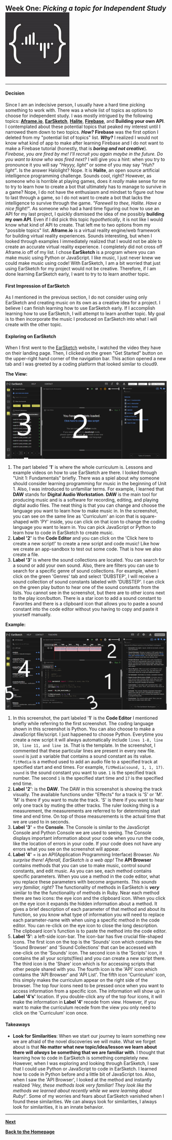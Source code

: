 ## Week One: _Picking a topic for Independent Study_     ![ersch_logo](../images/earsketch_logo.jpg)  
---

#### Decision 
Since I am an indecisive person, I usually have a hard time picking something to work with. There was a whole list of topics as options to choose for independent study. I was mostly intrigued by the following topics: [**Aframe.io**](https://aframe.io/), [**EarSketch**](https://earsketch.gatech.edu/landing/#/), [**Halite**](https://halite.io/), [**Firebase**](https://firebase.google.com), and **Building your own API**. I contemplated about these potential topics that peaked my interest until I narrowed them down to two topics. **_How?_** **Firebase** was the first option I deleted from my "potential list of topics" list. **_Why?_** I realized I would not know what kind of app to make after learning Firebase and I do not want to make a Firebase tutorial (honestly, that is **_boring and not creative_**). *Firebase, you are fired by me! I'll recruit you again maybe in the future.* *Do you want to know who was fired next?* I will give you a hint: when you try to pronounce it you will say *"Heyyy, light"* or some of you may say *"Huh? light"*. Is the answer Halolight? Nope. It is **Halite**, an open source artificial intelligence programming challenge. Sounds cool, right? However, as someone who is horrible at playing games, does it _really_ make sense for me to try to learn how to create a bot that ultimately has to manage to survive in a game? Nope, I do not have the enthusiasm and mindset to figure out how to last through a game, so I do not want to create a bot that lacks the intelligence to survive through the game. *"Farewell to thee, Halite. Have a nice flight!"*. As someone who had a hard time figuring out how to use an API for my last project, I quickly dismissed the idea of me possibly **building my own API**. Even if I did pick this topic *hypothetically*, it is not like I would know what kind of API to create. That left me to two options from my "possible topics" list. **Aframe.io** is a virtual reality engine/web framework for building virtual reality experiences. Sounds interesting, but when I looked through examples I immediately realized that I would not be able to create an accurate virtual reality experience. I completely did not cross off Aframe.io off of my list. I chose **EarSketch** is a program where you can make music using Python or JavaScript. I like music, I just never knew we could make music using code! With EarSketch, I am a bit worried that just using EarSketch for my project would not be creative. Therefore, if I am done learning EarSketch early, I want to try to to learn another topic. 

#### First Impression of EarSketch
As I mentioned in the previous section, I do not consider using only EarSketch and creating music on its own as a creative idea for a project. I believe I can finish learning how to use EarSketch early. If I accomplish learning how to use EarSketch, I will attempt to learn another topic. My goal is to then incorporate the music I produced on EarSketch into what I will create with the other topic.

#### Exploring on EarSketch 
When I first went to the [EarSketch](https://earsketch.gatech.edu/landing/#/) website, I watched the video they have on their landing page. Then, I clicked on the green "Get Started" button on the upper-right hand corner of the navigation bar. This action opened a new tab and I was greeted by a coding platform that looked similar to cloud9. 

**The View:**

![EarSketch](../images/EarSketch.PNG)

 1. The part labeled '**1**' is where the whole curriculum is. Lessons and example videos on how to use EarSketch are there. I looked through "Unit 1: Fundamentals" briefly. There was a spiel about why someone should consider learning programming for music in the beginning of Unit 1. Also, I was introduced to unfamiliar terms. For example, I learned that **DAW** stands for **Digital Audio Workstation**. **DAW** is the main tool for producing music and is a software for recording, editing, and playing digital audio files. The neat thing is that you can change and choose the language you want to learn how to make music in. In the screenshot, you can see on the same line as 'Curriculum' an icon that is square-shaped with 'PY' inside, you can click on that icon to change the coding language you want to learn in. You can pick JavaScript or Python to learn how to code in EarSketch to create music. 
 2. **Label '2'** is the **Code Editor** and you can click on the 'Click here to create a new script!' to create a new script and code music! Like how we create an app-sandbox to test out some code. That is how we also create a file. 
 3. **Label '3'** is where the sound collections are located. You can search for a sound or add your own sound. Also, there are filters you can use to search for a specific genre of sound collections. For example, when I click on the green 'Genres' tab and select 'DUBSTEP', I will receive a sound collection of sound constants labeled with 'DUBSTEP'. I can click on the green play button to hear one of the sound constants from the lists. You cannot see in the screenshot, but there are to other icons next to the play icon/button. There is a star icon to add a sound constant to Favorites and there is a clipboard icon that allows you to paste a sound constant into the code editor without you having to copy and paste it yourself manually. 

**Example:** 

![test-ex1](../images/test-ex1.PNG)

1. In this screenshot, the part labeled '**1**' is the **Code Editor** I mentioned briefly while referring to the first screenshot. The coding language shown in this screenshot is Python. You can also choose to make a JavaScript file/script. I just happened to choose Python. Everytime you create a new script it will always automatically include `lines 1-8, line 10, line 11, and line 16`. That is the template. In the screenshot, I commented that these particular lines are present in every new file. `sound` is just a variable that contains a sound constant as its value. `fitMedia` is a method  used to add an audio file to a specified track at specified start and end times. For example, `fitMedia(sound, 1, 1, 17)`. `sound` is the sound constant you want to use. `1` is the specified track number. The second `1` is the specified start time and `17` is the specified end time. 
2. **Label '2'**: is the **DAW**. The DAW in this screenshot is showing the track visually. The available functions under "Effects" for a track is 'S' or 'M'. 'M' is there if you want to mute the track. 'S' is there if you want to hear only one track by muting the other tracks. The ruler looking thing is a measurement, the measurements are referred to for determining start time and end time. On top of those measurements is the actual time that we are used to in seconds. 
3. **Label '3'** = the **Console**. The Console is similar to the JavaScript Console and Python Console we are used to seeing. The Console displays important information about your code when you run the code, like the location of errors in your code. If your code does not have any errors what you see on the screenshot will appear. 
4. **Label '4'** = is an API(Application Programming Interface) Browser. _No surprise there! Afterall, EarSketch is a web app!_ The **API Browser** contains methods that you can use to make music, control sound constants, and edit music. As you can see, each method contains specific parameters. When you use a method in the code editor, what you replace these parameters with become arguments. _This sounds very familiar, right?_ The functionality of methods in EarSketch is **_very_** similar to the the functionality of methods in Ruby. Near each method there are two icons: the eye icon and the clipboard icon. When you click on the eye icon it expands the hidden information about a method. It gives a brief description of each parameter of that method and about its function, so you know what type of information you will need to replace each parameter-name with when using a specific method in the code editor. You can re-click on the eye icon to close the long description. The clipboard icon's function is to paste the method into the code editor.    
5. **Label '5'**: a left-side icon-bar. The icon-bar has five crucial file-shaped icons. The first icon on the top is the 'Sounds' icon which contains the 'Sound Browser' and 'Sound Collections' that can be accessed with one-click on the 'Sounds' icon. The second icon is the 'Scripts' icon, it contains the all your scripts(files) and you can create a new script there. The third icon is the 'Share' icon which is for accessing scripts that other people shared with you. The fourth icon is the 'API' icon which contains the 'API Browser' and 'API List'. The fifth icon 'Curriculum' icon, this simply makes the curriculum appear on the right side of the browser. The top four icons need to be pressed once when you want to access information from a specific icon. The information will show up in **Label '4's'** location. If you double-click any of the top four icons, it will make the information in **Label '4'** recede from view. However, if you want to make the curriculum recede from the view you only need to click on the 'Curriculum' icon once. 

#### Takeaways 
- **Look for Similarities**: When we start our journey to learn something new we are afraid of the novel discoveries we will make. What we forget about is that **No matter what new topic/idea/lesson we learn about there will *always* be something that we are familiar with**. I thought that learning how to code in EarSketch is something completely new. However, when I was exploring and looking through EarSketch, I saw that I could use Python or JavaScript to code in EarSketch. I learned how to code in Python before and a little bit of JavaScript too. Also, when I saw the 'API Browser', I looked at the method and instantly realized _'Hey, these methods look very familiar! They look like the methods we learned about recently while we were learning about Ruby!'_. Some of my worries and fears about EarSketch vanished when I found these similarities. We can always look for similarities, I always look for similarities, it is an innate behavior.  
--- 

[**Next**](wk-2.md) 

[**Back to the Homepage**](../README.md)